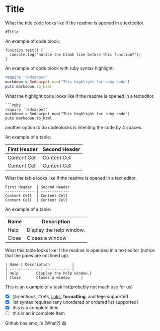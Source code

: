 # Title

What the title code looks like if the readme is opened in a texteditor.
```
#Title
```

An example of code block:

```
function test() {
  console.log("notice the blank line before this function?");
}
```

An example of code block with ruby syntax highlight:

```ruby
require 'redcarpet'
markdown = Redcarpet.new("This highlight for ruby code")
puts markdown.to_html
```
What the highlight code looks like if the readme is opened in a texteditor.
```
```ruby
require 'redcarpet'
markdown = Redcarpet.new("This highlight for ruby code")
puts markdown.to_html
```
another option to do codeblocks is intenting the code by 4 spaces.


An example of a table:

First Header  | Second Header
------------- | -------------
Content Cell  | Content Cell
Content Cell  | Content Cell
What the table looks like if the readme is opened in a text editor. 

```
First Header  | Second Header
------------- | -------------
Content Cell  | Content Cell
Content Cell  | Content Cell
```

An example of a table:

| Name | Description          |
| ------------- | ----------- |
| Help      | Display the help window.|
| Close     | Closes a window     |
What this table looks like if the readme is opended in a text editor (notice that the pipes are not lined up).

```
| Name | Description          |
| ------------- | ----------- |
| Help      | Display the help window.|
| Close     | Closes a window     |
```

This is an example of a task list(probebly not much use for us)

- [x] @mentions, #refs, [links](), **formatting**, and <del>tags</del> supported
- [x] list syntax required (any unordered or ordered list supported)
- [x] this is a complete item
- [ ] this is an incomplete item

Github has emoji's (What?)
:scream:
